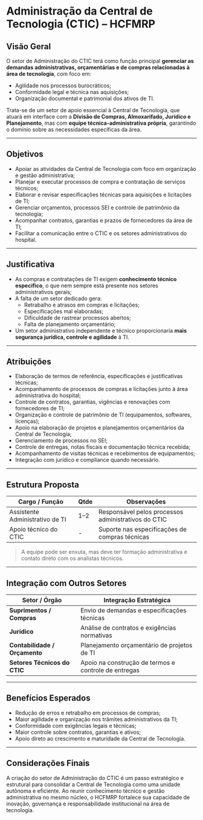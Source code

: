 # Administração da Central de Tecnologia (CTIC) – HCFMRP

## Visão Geral

O setor de Administração do CTIC terá como função principal **gerenciar as demandas administrativas, orçamentárias e de compras relacionadas à área de tecnologia**, com foco em:

- Agilidade nos processos burocráticos;
- Conformidade legal e técnica nas aquisições;
- Organização documental e patrimonial dos ativos de TI.

Trata-se de um setor de apoio essencial à Central de Tecnologia, que atuará em interface com a **Divisão de Compras, Almoxarifado, Jurídico e Planejamento**, mas com **equipe técnica-administrativa própria**, garantindo o domínio sobre as necessidades específicas da área.

---

## Objetivos

- Apoiar as atividades da Central de Tecnologia com foco em organização e gestão administrativa;
- Planejar e executar processos de compra e contratação de serviços técnicos;
- Elaborar e revisar especificações técnicas para aquisições e licitações de TI;
- Gerenciar orçamentos, processos SEI e controle de patrimônio da tecnologia;
- Acompanhar contratos, garantias e prazos de fornecedores da área de TI;
- Facilitar a comunicação entre o CTIC e os setores administrativos do hospital.

---

## Justificativa

- As compras e contratações de TI exigem **conhecimento técnico específico**, o que nem sempre está presente nos setores administrativos gerais;
- A falta de um setor dedicado gera:
  - Retrabalho e atrasos em compras e licitações;
  - Especificações mal elaboradas;
  - Dificuldade de rastrear processos abertos;
  - Falta de planejamento orçamentário;
- Um setor administrativo independente e técnico proporcionaria **mais segurança jurídica, controle e agilidade** à TI.

---

## Atribuições

- Elaboração de termos de referência, especificações e justificativas técnicas;
- Acompanhamento de processos de compras e licitações junto à área administrativa do hospital;
- Controle de contratos, garantias, vigências e renovações com fornecedores de TI;
- Organização e controle de patrimônio de TI (equipamentos, softwares, licenças);
- Apoio na elaboração de projetos e planejamentos orçamentários da Central de Tecnologia;
- Gerenciamento de processos no SEI;
- Controle de entregas, notas fiscais e documentação técnica recebida;
- Acompanhamento de visitas técnicas e recebimentos de equipamentos;
- Integração com jurídico e compliance quando necessário.

---

## Estrutura Proposta

| Cargo / Função                  | Qtde | Observações                                         |
|---------------------------------|------|------------------------------------------------------|
| Assistente Administrativo de TI | 1–2  | Responsável pelos processos administrativos do CTIC |
| Apoio técnico do CTIC           | -    | Suporte nas especificações de compras técnicas      |

> A equipe pode ser enxuta, mas deve ter formação administrativa e contato direto com os analistas técnicos.

---

## Integração com Outros Setores

| Setor / Órgão                 | Integração Estratégica                                  |
|-------------------------------|----------------------------------------------------------|
| **Suprimentos / Compras**     | Envio de demandas e especificações técnicas             |
| **Jurídico**                  | Análise de contratos e exigências normativas            |
| **Contabilidade / Orçamento** | Planejamento orçamentário de projetos de TI             |
| **Setores Técnicos do CTIC**  | Apoio na construção de termos e controle de entregas    |

---

## Benefícios Esperados

- Redução de erros e retrabalho em processos de compras;
- Maior agilidade e organização nos trâmites administrativos da TI;
- Conformidade com exigências legais e técnicas;
- Maior controle sobre contratos, garantias e ativos;
- Apoio direto ao crescimento e maturidade da Central de Tecnologia.

---

## Considerações Finais

A criação do setor de Administração do CTIC é um passo estratégico e estrutural para consolidar a Central de Tecnologia como uma unidade autônoma e eficiente. Ao reunir conhecimento técnico e gestão administrativa no mesmo núcleo, o HCFMRP fortalece sua capacidade de inovação, governança e responsabilidade institucional na área de tecnologia.

